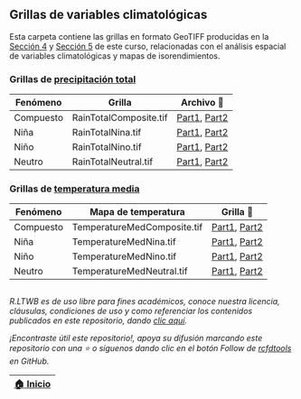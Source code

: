 ## Grillas de variables climatológicas

Esta carpeta contiene las grillas en formato GeoTIFF producidas en la [Sección 4](../Section04) y [Sección 5](../Section05) de este curso, relacionadas con el análisis espacial de variables climatológicas y mapas de isorendimientos.

### Grillas de [precipitación total](../Section04/Rain)

| Fenómeno  | Grilla                 | Archivo :open_file_folder:                                                     |
|-----------|------------------------|--------------------------------------------------------------------------------|
| Compuesto | RainTotalComposite.tif | [Part1](RainTotalComposite.part01.rar), [Part2](RainTotalComposite.part02.rar) |
| Niña      | RainTotalNina.tif      | [Part1](RainTotalNina.part01.rar), [Part2](RainTotalNina.part02.rar)           |
| Niño      | RainTotalNino.tif      | [Part1](RainTotalNino.part01.rar), [Part2](RainTotalNino.part02.rar)           |
| Neutro    | RainTotalNeutral.tif   | [Part1](RainTotalNeutral.part01.rar), [Part2](RainTotalNeutral.part02.rar)     |


### Grillas de [temperatura media](../Section04/Te)

| Fenómeno  | Mapa de temperatura         | Grilla :open_file_folder:                                                                   |
|-----------|-----------------------------|---------------------------------------------------------------------------------------------|
| Compuesto | TemperatureMedComposite.tif | [Part1](TemperatureMedComposite.part01.rar), [Part2](TemperatureMedComposite.part02.rar)    |
| Niña      | TemperatureMedNina.tif      | [Part1](TemperatureMedNina.part01.rar), [Part2](TemperatureMedNina.part02.rar)              |
| Niño      | TemperatureMedNino.tif      | [Part1](TemperatureMedNino.part01.rar), [Part2](TemperatureMedNino.part02.rar)              |
| Neutro    | TemperatureMedNeutral.tif   | [Part1](TemperatureMedNeutral.part01.rar), [Part2](TemperatureMedNeutral.part02.rar)        |


##

_R.LTWB es de uso libre para fines académicos, conoce nuestra licencia, cláusulas, condiciones de uso y como referenciar los contenidos publicados en este repositorio, dando [clic aquí](https://github.com/rcfdtools/R.LTWB/wiki/License)._

_¡Encontraste útil este repositorio!, apoya su difusión marcando este repositorio con una ⭐ o síguenos dando clic en el botón Follow de [rcfdtools](https://github.com/rcfdtools) en GitHub._

| [:house: Inicio](../Readme.md) |
|--------------------------------|
